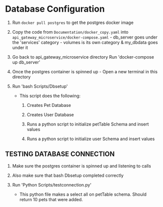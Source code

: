 # Database Configuration

  

1. Run `docker pull postgres` to get the postgres docker image

2. Copy the code from `Documentation/docker_copy.yaml` into `api_gateway_microservice/docker-compose.yaml`
		- db_server goes under the 'services' category
		- volumes is its own category & my_dbdata goes under it

3. Go back to api_gateway_microservice directory Run 'docker-compose up db_server'

4. Once the postgres container is spinned up - Open a new terminal in this directory

5. Run 'bash Scripts/Dbsetup'

	- This script does the following:

		1. Creates Pet Database

		2. Creates User Database

		3. Runs a python script to initialize petTable Schema and insert values

		4. Runs a python script to initialize user Schema and insert values

  

## TESTING DATABASE CONNECTION

1. Make sure the postgres container is spinned up and listening to calls

2. Also make sure that bash Dbsetup completed correctly

3. Run 'Python Scripts/testconnection.py'
	- This python file makes a select all on petTable schema. Should return 10 pets that were added.
